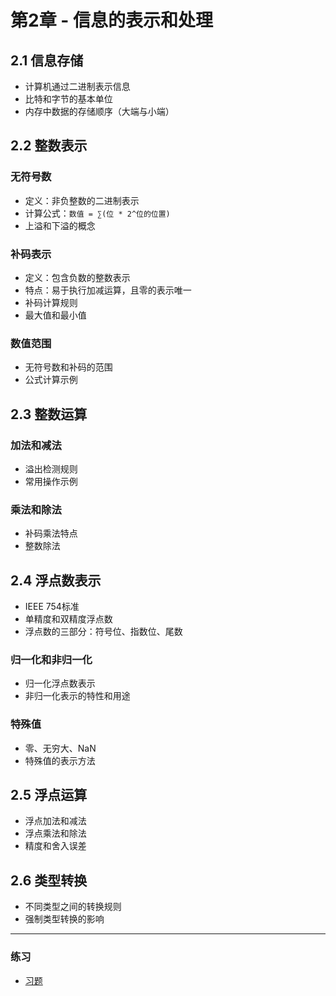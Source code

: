 # 第2章 - 信息的表示和处理

## 2.1 信息存储
- 计算机通过二进制表示信息
- 比特和字节的基本单位
- 内存中数据的存储顺序（大端与小端）

## 2.2 整数表示
### 无符号数
- 定义：非负整数的二进制表示
- 计算公式：`数值 = ∑(位 * 2^位的位置)`
- 上溢和下溢的概念

### 补码表示
- 定义：包含负数的整数表示
- 特点：易于执行加减运算，且零的表示唯一
- 补码计算规则
- 最大值和最小值

### 数值范围
- 无符号数和补码的范围
- 公式计算示例

## 2.3 整数运算
### 加法和减法
- 溢出检测规则
- 常用操作示例

### 乘法和除法
- 补码乘法特点
- 整数除法

## 2.4 浮点数表示
- IEEE 754标准
- 单精度和双精度浮点数
- 浮点数的三部分：符号位、指数位、尾数

### 归一化和非归一化
- 归一化浮点数表示
- 非归一化表示的特性和用途

### 特殊值
- 零、无穷大、NaN
- 特殊值的表示方法

## 2.5 浮点运算
- 浮点加法和减法
- 浮点乘法和除法
- 精度和舍入误差

## 2.6 类型转换
- 不同类型之间的转换规则
- 强制类型转换的影响
---

### 练习
- [习题](../exercises/chapter2/chapter2.c)
